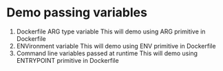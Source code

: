 # Demo passing variables
1. Dockerfile ARG type variable
  This will demo using ARG primitive in Dockerfile
2. ENVironment variable
  This will demo using ENV primitive in Dockerfile
3. Command line variables passed at runtime
  This will demo using ENTRYPOINT primitive in Dockerfile
